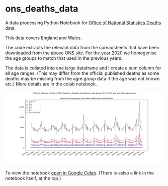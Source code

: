 # ons_deaths_data

A data processing Python Notebook for [Office of National Statistics Deaths](https://www.ons.gov.uk/peoplepopulationandcommunity/birthsdeathsandmarriages/deaths/datasets/weeklyprovisionalfiguresondeathsregisteredinenglandandwales) data.

This data covers England and Wales.

The code extracts the relevant data from the spreadsheets that have been downloaded from the above ONS site. For the year 2020 we homogenise the age groups to match that used in the previous years.

The data is collated into one large dataframe and I create a sum column for all age ranges.
(This may differ from the official published deaths as some deaths may be missing from the agre group data if the age was not known etc.) More details are in the colab notebook.

![Graph of Deaths 2010-2020](ONS_2010_2020_deaths_by_age.png)

To view the notebook [open in Google Colab](https://colab.research.google.com/github/phoughton/ons_deaths_data/blob/master/ONS_deaths_England_wales_2010_thru_2020.ipynb). (There is aslso a link in the notebook itself, at the top.)
